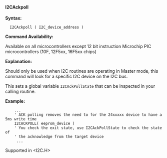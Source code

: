 <div class="section">

<div class="titlepage">

<div>

<div>

#### <span id="i2cackpoll"></span>I2CAckpoll

</div>

</div>

</div>

<span class="strong">**Syntax:**</span>

``` screen
  I2CAckpoll ( I2C_device_address )
```

<span class="strong">**Command Availability:**</span>

Available on all microcontrollers except 12 bit instruction Microchip
PIC microcontrollers (10F, 12F5xx, 16F5xx chips)

<span class="strong">**Explanation:**</span>

Should only be used when I2C routines are operating in Master mode, this
command will look for a specific I2C device on the I2C bus.

This sets a global variable `I2CAckPollState` that can be inspected in
your calling routine.

<span class="strong">**Example:**</span>

``` screen
    ...
    ' ACK polling removes the need to for the 24xxxxx device to have a 5ms write time
    I2CACKPOLL( eeprom_device )
    ' You check the exit state, use I2CAckPollState to check the state of
    ' the acknowledge from the target device
     ...
```

Supported in &lt;I2C.H&gt;

</div>
